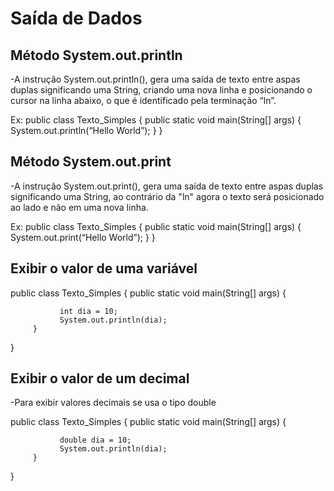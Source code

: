# Saída de Dados

## Método System.out.println
-A instrução System.out.println(), gera uma saída de texto entre aspas duplas significando uma String, criando uma nova linha e posicionando o cursor na linha abaixo, o que é identificado pela terminação “ln”.

Ex:
public class Texto_Simples {
	public static void main(String[] args) {
               System.out.println(“Hello World”);
         }
}

## Método System.out.print
-A instrução System.out.print(), gera uma saída de texto entre aspas duplas significando uma String, ao contrário da "ln" agora o texto será posicionado ao lado e não em uma nova linha.

Ex:
public class Texto_Simples {
	public static void main(String[] args) {
               System.out.print(“Hello World”);
         }
}

##  Exibir o valor de uma variável


public class Texto_Simples {
	public static void main(String[] args) {
      
               int dia = 10;
               System.out.println(dia);
         }
}

      
## Exibir o valor de um decimal

-Para exibir valores decimais se usa o tipo double

public class Texto_Simples {
	public static void main(String[] args) {
      
               double dia = 10;
               System.out.println(dia);
         }
}
